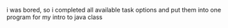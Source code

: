 i was bored, so i completed all available task options and put them into one program for my intro to java class
